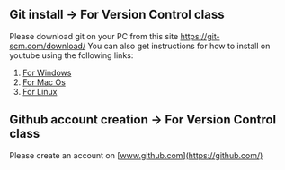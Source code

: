 ## Git install -> For Version Control class
Please download git on your PC from this site https://git-scm.com/download/
You can also get instructions for how to install on youtube using the following links:
1. [For Windows](https://www.youtube.com/results?search_query=HOW+TO+INSTALL+GIT+ON+WINDOWS)
2. [For Mac Os](https://www.youtube.com/results?search_query=HOW+TO+INSTALL+GIT+ON+MAC)
3. [For Linux](https://www.youtube.com/results?search_query=HOW+TO+INSTALL+GIT+ON+LINUX)

## Github account creation -> For Version Control class
Please create an account on [www.github.com](https://github.com/)
